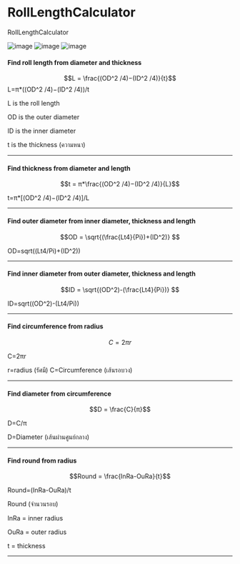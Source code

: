 # RollLengthCalculator
 RollLengthCalculator
 
![image](https://github.com/DavidTh30/RollLengthCalculator/assets/6564727/1b89904a-847a-4425-84b0-628c7fb6832a)
![image](https://github.com/DavidTh30/RollLengthCalculator/assets/6564727/3642defd-1d25-4081-a76c-e60696cc1c6f)
![image](https://github.com/DavidTh30/RollLengthCalculator/assets/6564727/cb28a444-9276-463a-9de4-b9ccb418440f)

#### Find roll length from diameter and thickness
$$L = \frac{(OD^2 /4)−(ID^2 /4)}{t}$$
  L=π*((OD^2 /4)−(ID^2 /4))/t
  
  L is the roll length
  
  OD is the outer diameter
  
  ID is the inner diameter
  
  t is the thickness  (ความหนา)
  
  -----------------------------
  
#### Find thickness from diameter and length

  $$t = π*\frac{(OD^2 /4)−(ID^2 /4)}{L}$$
  
  t=π*[(OD^2 /4)−(ID^2 /4)]/L
  
------------------------------

#### Find outer diameter from inner diameter, thickness and length

  $$OD = \sqrt{(\frac{Lt4}{Pi})+(ID^2)} $$
  
  OD=sqrt((Lt4/Pi)+(ID^2)) 
  
------------------------------

#### Find inner diameter from outer diameter, thickness and length

  $$ID = \sqrt{(OD^2)-(\frac{Lt4}{Pi})} $$
  
  ID=sqrt((OD^2)-(Lt4/Pi)) 
  
------------------------------

#### Find circumference from radius

  $$C = 2πr$$
  
  C=2πr
  
  
  r=radius (รัศมี)
  C=Circumference (เส้นรอบวง)
  
------------------------------

#### Find diameter from circumference

  $$D = \frac{C}{π}$$
  
  D=C/π
  
  D=Diameter (เส้นผ่านศูนย์กลาง)
  
------------------------------

#### Find round from radius

  $$Round = \frac{InRa-OuRa}{t}$$
  
  Round=(InRa-OuRa)/t
  
  Round (จำนวนรอบ)
  
  InRa = inner radius
  
  OuRa = outer radius
  
  t = thickness
  
------------------------------
